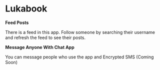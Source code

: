 # Lukabook
<b>Feed Posts</b>

There is a feed in this app. Follow someone by searching their username and refresh the feed to see their posts.

<b>Message Anyone With Chat App</b>

You can message people who use the app and Encrypted SMS (Coming Soon)
